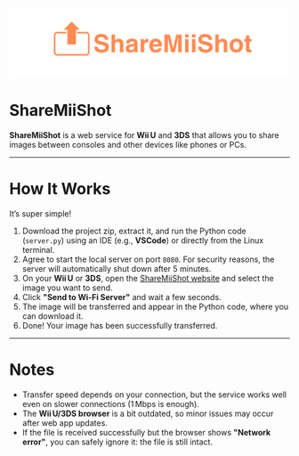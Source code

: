 <img src="sharemiishot.png" alt="ShareMiiShot Logo">

# ShareMiiShot

**ShareMiiShot** is a web service for **Wii U** and **3DS** that allows you to share images between consoles and other devices like phones or PCs.

---

# How It Works

It’s super simple!  

1. Download the project zip, extract it, and run the Python code (`server.py`) using an IDE (e.g., **VSCode**) or directly from the Linux terminal.  
2. Agree to start the local server on port `8080`. For security reasons, the server will automatically shut down after 5 minutes.  
3. On your **Wii U** or **3DS**, open the [ShareMiiShot website](http://sharemiishot.aurastudioitalia.it) and select the image you want to send.  
4. Click **"Send to Wi-Fi Server"** and wait a few seconds.  
5. The image will be transferred and appear in the Python code, where you can download it.  
6. Done! Your image has been successfully transferred.

---

# Notes

- Transfer speed depends on your connection, but the service works well even on slower connections (1 Mbps is enough).  
- The **Wii U/3DS browser** is a bit outdated, so minor issues may occur after web app updates.  
- If the file is received successfully but the browser shows **"Network error"**, you can safely ignore it: the file is still intact.
